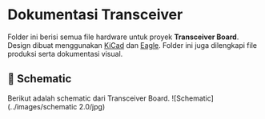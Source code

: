 # Dokumentasi Transceiver
Folder ini berisi semua file hardware untuk proyek **Transceiver Board**. Design dibuat menggunakan [KiCad](https://kicad.org/) dan [Eagle](https://www.autodesk.com/products/eagle). Folder ini juga dilengkapi file produksi serta dokumentasi visual.

## 📃 Schematic
Berikut adalah schematic dari Transceiver Board. 
![Schematic](../images/schematic 2.0/jpg)


